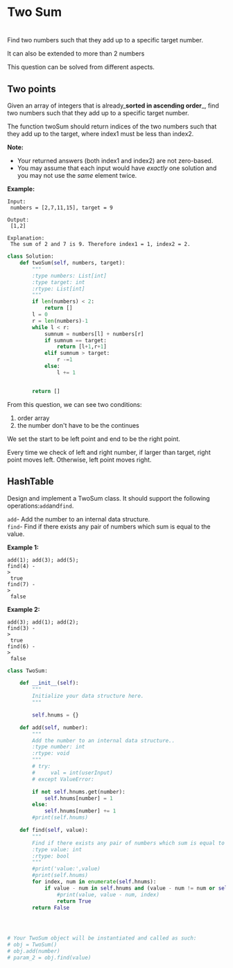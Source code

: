# Two Sum

# 

Find two numbers such that they add up to a specific target number.

It can also be extended to more than 2 numbers

This question can be solved from different aspects.

## Two points

Given an array of integers that is already_**sorted in ascending order**_, find two numbers such that they add up to a specific target number.

The function twoSum should return indices of the two numbers such that they add up to the target, where index1 must be less than index2.

**Note:**

* Your returned answers \(both index1 and index2\) are not zero-based.
* You may assume that each input would have
  _exactly_
  one solution and you may not use the
  _same_
  element twice.

**Example:**

```
Input:
 numbers = [2,7,11,15], target = 9

Output:
 [1,2]

Explanation:
 The sum of 2 and 7 is 9. Therefore index1 = 1, index2 = 2.
```

```py
class Solution:
    def twoSum(self, numbers, target):
        """
        :type numbers: List[int]
        :type target: int
        :rtype: List[int]
        """
        if len(numbers) < 2:
            return []
        l = 0
        r = len(numbers)-1
        while l < r:
            sumnum = numbers[l] + numbers[r]
            if sumnum == target:
                return [l+1,r+1]
            elif sumnum > target:
                r -=1
            else:
                l += 1


        return []
```

From this question, we can see two conditions:

1. order array
2. the number don't have to be the continues

We set the start to be left point and end to be the right point.

Every time we check of left and right number, if larger than target, right point moves left. Otherwise, left point moves right.

## HashTable

Design and implement a TwoSum class. It should support the following operations:`add`and`find`.

`add`- Add the number to an internal data structure.  
`find`- Find if there exists any pair of numbers which sum is equal to the value.

**Example 1:**

```
add(1); add(3); add(5);
find(4) -
>
 true
find(7) -
>
 false
```

**Example 2:**

```
add(3); add(1); add(2);
find(3) -
>
 true
find(6) -
>
 false
```

```py
class TwoSum:

    def __init__(self):
        """
        Initialize your data structure here.
        """

        self.hnums = {}

    def add(self, number):
        """
        Add the number to an internal data structure..
        :type number: int
        :rtype: void
        """
        # try:
        #     val = int(userInput)
        # except ValueError:

        if not self.hnums.get(number):
            self.hnums[number] = 1
        else:
            self.hnums[number] += 1
        #print(self.hnums)

    def find(self, value):
        """
        Find if there exists any pair of numbers which sum is equal to the value.
        :type value: int
        :rtype: bool
        """
        #print('value:',value)
        #print(self.hnums)
        for index, num in enumerate(self.hnums):
            if value - num in self.hnums and (value - num != num or self.hnums[num] > 1):
                #print(value, value - num, index)
                return True
        return False




# Your TwoSum object will be instantiated and called as such:
# obj = TwoSum()
# obj.add(number)
# param_2 = obj.find(value)
```



